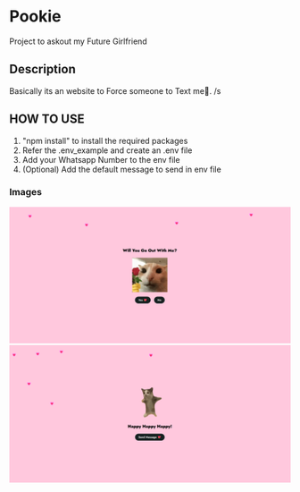 # Pookie

Project to askout my Future Girlfriend

## Description

Basically its an website to Force someone to Text me🙂. /s

## HOW TO USE
1. "npm install" to install the required packages
2. Refer the .env_example and create an .env file
3. Add your Whatsapp Number to the env file
4. (Optional) Add the default message to send in env file

### Images

![Image1](./Images/home.png)
![Image2](./Images/plan.png)
